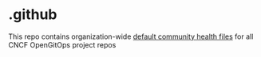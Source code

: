 # .github

This repo contains organization-wide [default community health files](https://docs.github.com/en/communities/setting-up-your-project-for-healthy-contributions/creating-a-default-community-health-file) for all CNCF OpenGitOps project repos
